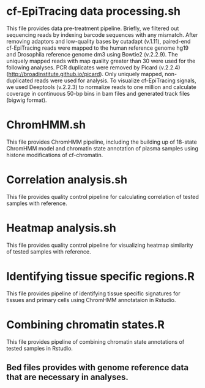 # cf-EpiTracing data processing.sh
This file provides data pre-treatment pipeline. Briefly, we filtered out sequencing reads by indexing barcode sequences with any mismatch. After removing adaptors and low-quality bases by cutadapt (v.1.11), paired-end cf-EpiTracing reads were mapped to the human reference genome hg19 and Drosophila reference genome dm3 using Bowtie2 (v.2.2.9). The uniquely mapped reads with map quality greater than 30 were used for the following analyses. PCR duplicates were removed by Picard (v.2.2.4) (http://broadinstitute.github.io/picard). Only uniquely mapped, non-duplicated reads were used for analysis. To visualize cf-EpiTracing signals, we used Deeptools (v.2.2.3) to normalize reads to one million and calculate coverage in continuous 50-bp bins in bam files and generated track files (bigwig format). 

# ChromHMM.sh
This file provides ChromHMM pipeline, including the building up of 18-state ChromHMM model and chromatin state annotation of plasma samples using histone modifications of cf-chromatin.

# Correlation analysis.sh
This file provides quality control pipeline for calculating correlation of tested samples with reference.

# Heatmap analysis.sh
This file provides quality control pipeline for visualizing heatmap similarity of tested samples with reference.

# Identifying tissue specific regions.R
This file provides pipeline of identifying tissue specific signatures for tissues and primary cells using ChromHMM annotataion in Rstudio.

# Combining chromatin states.R
This file provides pipeline of combining chromatin state annotations of tested samples in Rstudio.

## Bed files provides with genome reference data that are necessary in analyses.
